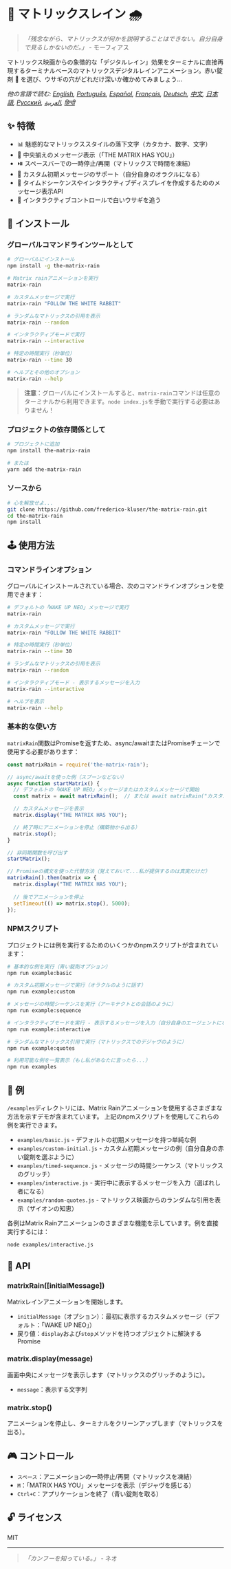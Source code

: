 # 🧠 マトリックスレイン 🌧️

> *「残念ながら、マトリックスが何かを説明することはできない。自分自身で見るしかないのだ。」* - モーフィアス

マトリックス映画からの象徴的な「デジタルレイン」効果をターミナルに直接再現するターミナルベースのマトリックスデジタルレインアニメーション。赤い錠剤 💊 を選び、ウサギの穴がどれだけ深いか確かめてみましょう...

*他の言語で読む: [English](README.en.md), [Português](README.pt-br.md), [Español](README.es.md), [Français](README.fr.md), [Deutsch](README.de.md), [中文](README.zh.md), [日本語](README.ja.md), [Русский](README.ru.md), [العربية](README.ar.md), [हिन्दी](README.hi.md)*

## ✨ 特徴

- 📊 魅惑的なマトリックススタイルの落下文字（カタカナ、数字、文字）
- 💬 中央揃えのメッセージ表示（「THE MATRIX HAS YOU」）
- ⏯️ スペースバーでの一時停止/再開（マトリックスで時間を凍結）
- 📝 カスタム初期メッセージのサポート（自分自身のオラクルになる）
- 🔄 タイムドシーケンスやインタラクティブディスプレイを作成するためのメッセージ表示API
- 🐇 インタラクティブコントロールで白いウサギを追う

## 💾 インストール

### グローバルコマンドラインツールとして

```bash
# グローバルにインストール
npm install -g the-matrix-rain

# Matrix rainアニメーションを実行
matrix-rain

# カスタムメッセージで実行
matrix-rain "FOLLOW THE WHITE RABBIT"

# ランダムなマトリックスの引用を表示
matrix-rain --random

# インタラクティブモードで実行
matrix-rain --interactive

# 特定の時間実行（秒単位）
matrix-rain --time 30

# ヘルプとその他のオプション
matrix-rain --help
```

> **注意**：グローバルにインストールすると、`matrix-rain`コマンドは任意のターミナルから利用できます。`node index.js`を手動で実行する必要はありません！

### プロジェクトの依存関係として

```bash
# プロジェクトに追加
npm install the-matrix-rain

# または
yarn add the-matrix-rain
```

### ソースから

```bash
# 心を解放せよ...
git clone https://github.com/frederico-kluser/the-matrix-rain.git
cd the-matrix-rain
npm install
```

## 🕹️ 使用方法

### コマンドラインオプション

グローバルにインストールされている場合、次のコマンドラインオプションを使用できます：

```bash
# デフォルトの「WAKE UP NEO」メッセージで実行
matrix-rain

# カスタムメッセージで実行
matrix-rain "FOLLOW THE WHITE RABBIT"

# 特定の時間実行（秒単位）
matrix-rain --time 30

# ランダムなマトリックスの引用を表示
matrix-rain --random

# インタラクティブモード - 表示するメッセージを入力
matrix-rain --interactive

# ヘルプを表示
matrix-rain --help
```

### 基本的な使い方

`matrixRain`関数はPromiseを返すため、async/awaitまたはPromiseチェーンで使用する必要があります：

```javascript
const matrixRain = require('the-matrix-rain');

// async/awaitを使った例（スプーンなどない）
async function startMatrix() {
  // デフォルトの「WAKE UP NEO」メッセージまたはカスタムメッセージで開始
  const matrix = await matrixRain();  // または await matrixRain("カスタムメッセージ");

  // カスタムメッセージを表示
  matrix.display("THE MATRIX HAS YOU");

  // 終了時にアニメーションを停止（構築物から出る）
  matrix.stop();
}

// 非同期関数を呼び出す
startMatrix();

// Promiseの構文を使った代替方法（覚えておいて...私が提供するのは真実だけだ）
matrixRain().then(matrix => {
  matrix.display("THE MATRIX HAS YOU");
  
  // 後でアニメーションを停止
  setTimeout(() => matrix.stop(), 5000);
});
```

### NPMスクリプト

プロジェクトには例を実行するためのいくつかのnpmスクリプトが含まれています：

```bash
# 基本的な例を実行（青い錠剤オプション）
npm run example:basic

# カスタム初期メッセージで実行（オラクルのように話す）
npm run example:custom

# メッセージの時間シーケンスを実行（アーキテクトとの会話のように）
npm run example:sequence

# インタラクティブモードを実行 - 表示するメッセージを入力（自分自身のエージェントになる）
npm run example:interactive

# ランダムなマトリックス引用で実行（マトリックスでのデジャヴのように）
npm run example:quotes

# 利用可能な例を一覧表示（もし私があなたに言ったら...）
npm run examples
```

## 🧪 例

`/examples`ディレクトリには、Matrix Rainアニメーションを使用するさまざまな方法を示すデモが含まれています。
上記のnpmスクリプトを使用してこれらの例を実行できます。

- `examples/basic.js` - デフォルトの初期メッセージを持つ単純な例
- `examples/custom-initial.js` - カスタム初期メッセージの例（自分自身の赤い錠剤を選ぶように）
- `examples/timed-sequence.js` - メッセージの時間シーケンス（マトリックスのグリッチ）
- `examples/interactive.js` - 実行中に表示するメッセージを入力（選ばれし者になる）
- `examples/random-quotes.js` - マトリックス映画からのランダムな引用を表示（ザイオンの知恵）

各例はMatrix Rainアニメーションのさまざまな機能を示しています。例を直接実行するには：

```bash
node examples/interactive.js
```

## 🔌 API

### matrixRain([initialMessage])

Matrixレインアニメーションを開始します。

- `initialMessage`（オプション）：最初に表示するカスタムメッセージ（デフォルト：「WAKE UP NEO」）
- 戻り値：`display`および`stop`メソッドを持つオブジェクトに解決するPromise

### matrix.display(message)

画面中央にメッセージを表示します（マトリックスのグリッチのように）。

- `message`：表示する文字列

### matrix.stop()

アニメーションを停止し、ターミナルをクリーンアップします（マトリックスを出る）。

## 🎮 コントロール

- `スペース`：アニメーションの一時停止/再開（マトリックスを凍結）
- `M`：「MATRIX HAS YOU」メッセージを表示（デジャヴを感じる）
- `Ctrl+C`：アプリケーションを終了（青い錠剤を取る）

## 🔓 ライセンス

MIT

---

> *「カンフーを知っている。」* - ネオ